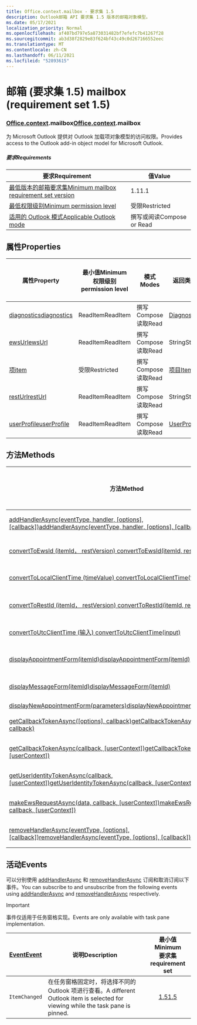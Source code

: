 ```yaml
---
title: Office.context.mailbox - 要求集 1.5
description: Outlook邮箱 API 要求集 1.5 版本的邮箱对象模型。
ms.date: 05/17/2021
localization_priority: Normal
ms.openlocfilehash: af407bd797e5a873031482bf7efefc7b41267f28
ms.sourcegitcommit: ab3d38f2829e83f624bf43c49c0d267166552eec
ms.translationtype: MT
ms.contentlocale: zh-CN
ms.lasthandoff: 06/11/2021
ms.locfileid: "52893615"
---
```

# <a name="mailbox-requirement-set-15"></a><span data-ttu-id="0dbee-103">邮箱 (要求集 1.5) </span><span class="sxs-lookup"><span data-stu-id="0dbee-103">mailbox (requirement set 1.5)</span></span>

### <a name="officecontextmailbox"></a><span data-ttu-id="0dbee-104">[Office](office.md)[.context](office.context.md).mailbox</span><span class="sxs-lookup"><span data-stu-id="0dbee-104">[Office](office.md)[.context](office.context.md).mailbox</span></span>

<span data-ttu-id="0dbee-105">为 Microsoft Outlook 提供对 Outlook 加载项对象模型的访问权限。</span><span class="sxs-lookup"><span data-stu-id="0dbee-105">Provides access to the Outlook add-in object model for Microsoft Outlook.</span></span>

##### <a name="requirements"></a><span data-ttu-id="0dbee-106">要求</span><span class="sxs-lookup"><span data-stu-id="0dbee-106">Requirements</span></span>

|<span data-ttu-id="0dbee-107">要求</span><span class="sxs-lookup"><span data-stu-id="0dbee-107">Requirement</span></span>| <span data-ttu-id="0dbee-108">值</span><span class="sxs-lookup"><span data-stu-id="0dbee-108">Value</span></span>|
|---|---|
|[<span data-ttu-id="0dbee-109">最低版本的邮箱要求集</span><span class="sxs-lookup"><span data-stu-id="0dbee-109">Minimum mailbox requirement set version</span></span>](../../requirement-sets/outlook-api-requirement-sets.md)| <span data-ttu-id="0dbee-110">1.1</span><span class="sxs-lookup"><span data-stu-id="0dbee-110">1.1</span></span>|
|[<span data-ttu-id="0dbee-111">最低权限级别</span><span class="sxs-lookup"><span data-stu-id="0dbee-111">Minimum permission level</span></span>](../../../outlook/understanding-outlook-add-in-permissions.md)| <span data-ttu-id="0dbee-112">受限</span><span class="sxs-lookup"><span data-stu-id="0dbee-112">Restricted</span></span>|
|[<span data-ttu-id="0dbee-113">适用的 Outlook 模式</span><span class="sxs-lookup"><span data-stu-id="0dbee-113">Applicable Outlook mode</span></span>](../../../outlook/outlook-add-ins-overview.md#extension-points)| <span data-ttu-id="0dbee-114">撰写或阅读</span><span class="sxs-lookup"><span data-stu-id="0dbee-114">Compose or Read</span></span>|

## <a name="properties"></a><span data-ttu-id="0dbee-115">属性</span><span class="sxs-lookup"><span data-stu-id="0dbee-115">Properties</span></span>

| <span data-ttu-id="0dbee-116">属性</span><span class="sxs-lookup"><span data-stu-id="0dbee-116">Property</span></span> | <span data-ttu-id="0dbee-117">最小值</span><span class="sxs-lookup"><span data-stu-id="0dbee-117">Minimum</span></span><br><span data-ttu-id="0dbee-118">权限级别</span><span class="sxs-lookup"><span data-stu-id="0dbee-118">permission level</span></span> | <span data-ttu-id="0dbee-119">模式</span><span class="sxs-lookup"><span data-stu-id="0dbee-119">Modes</span></span> | <span data-ttu-id="0dbee-120">返回类型</span><span class="sxs-lookup"><span data-stu-id="0dbee-120">Return type</span></span> | <span data-ttu-id="0dbee-121">最小值</span><span class="sxs-lookup"><span data-stu-id="0dbee-121">Minimum</span></span><br><span data-ttu-id="0dbee-122">要求集</span><span class="sxs-lookup"><span data-stu-id="0dbee-122">requirement set</span></span> |
|---|---|---|---|:---:|
| [<span data-ttu-id="0dbee-123">diagnostics</span><span class="sxs-lookup"><span data-stu-id="0dbee-123">diagnostics</span></span>](/javascript/api/outlook/office.mailbox?view=outlook-js-1.5&preserve-view=true#diagnostics) | <span data-ttu-id="0dbee-124">ReadItem</span><span class="sxs-lookup"><span data-stu-id="0dbee-124">ReadItem</span></span> | <span data-ttu-id="0dbee-125">撰写</span><span class="sxs-lookup"><span data-stu-id="0dbee-125">Compose</span></span><br><span data-ttu-id="0dbee-126">读取</span><span class="sxs-lookup"><span data-stu-id="0dbee-126">Read</span></span> | [<span data-ttu-id="0dbee-127">Diagnostics</span><span class="sxs-lookup"><span data-stu-id="0dbee-127">Diagnostics</span></span>](/javascript/api/outlook/office.diagnostics?view=outlook-js-1.5&preserve-view=true) | [<span data-ttu-id="0dbee-128">1.1</span><span class="sxs-lookup"><span data-stu-id="0dbee-128">1.1</span></span>](../requirement-set-1.1/outlook-requirement-set-1.1.md) |
| [<span data-ttu-id="0dbee-129">ewsUrl</span><span class="sxs-lookup"><span data-stu-id="0dbee-129">ewsUrl</span></span>](/javascript/api/outlook/office.mailbox?view=outlook-js-1.5&preserve-view=true#ewsurl) | <span data-ttu-id="0dbee-130">ReadItem</span><span class="sxs-lookup"><span data-stu-id="0dbee-130">ReadItem</span></span> | <span data-ttu-id="0dbee-131">撰写</span><span class="sxs-lookup"><span data-stu-id="0dbee-131">Compose</span></span><br><span data-ttu-id="0dbee-132">读取</span><span class="sxs-lookup"><span data-stu-id="0dbee-132">Read</span></span> | <span data-ttu-id="0dbee-133">String</span><span class="sxs-lookup"><span data-stu-id="0dbee-133">String</span></span> | [<span data-ttu-id="0dbee-134">1.1</span><span class="sxs-lookup"><span data-stu-id="0dbee-134">1.1</span></span>](../requirement-set-1.1/outlook-requirement-set-1.1.md) |
| [<span data-ttu-id="0dbee-135">项</span><span class="sxs-lookup"><span data-stu-id="0dbee-135">item</span></span>](office.context.mailbox.item.md) | <span data-ttu-id="0dbee-136">受限</span><span class="sxs-lookup"><span data-stu-id="0dbee-136">Restricted</span></span> | <span data-ttu-id="0dbee-137">撰写</span><span class="sxs-lookup"><span data-stu-id="0dbee-137">Compose</span></span><br><span data-ttu-id="0dbee-138">读取</span><span class="sxs-lookup"><span data-stu-id="0dbee-138">Read</span></span> | [<span data-ttu-id="0dbee-139">项目</span><span class="sxs-lookup"><span data-stu-id="0dbee-139">Item</span></span>](/javascript/api/outlook/office.item?view=outlook-js-1.5&preserve-view=true) | [<span data-ttu-id="0dbee-140">1.1</span><span class="sxs-lookup"><span data-stu-id="0dbee-140">1.1</span></span>](../requirement-set-1.1/outlook-requirement-set-1.1.md) |
| [<span data-ttu-id="0dbee-141">restUrl</span><span class="sxs-lookup"><span data-stu-id="0dbee-141">restUrl</span></span>](/javascript/api/outlook/office.mailbox?view=outlook-js-1.5&preserve-view=true#resturl) | <span data-ttu-id="0dbee-142">ReadItem</span><span class="sxs-lookup"><span data-stu-id="0dbee-142">ReadItem</span></span> | <span data-ttu-id="0dbee-143">撰写</span><span class="sxs-lookup"><span data-stu-id="0dbee-143">Compose</span></span><br><span data-ttu-id="0dbee-144">读取</span><span class="sxs-lookup"><span data-stu-id="0dbee-144">Read</span></span> | <span data-ttu-id="0dbee-145">String</span><span class="sxs-lookup"><span data-stu-id="0dbee-145">String</span></span> | [<span data-ttu-id="0dbee-146">1.5</span><span class="sxs-lookup"><span data-stu-id="0dbee-146">1.5</span></span>](../requirement-set-1.5/outlook-requirement-set-1.5.md) |
| [<span data-ttu-id="0dbee-147">userProfile</span><span class="sxs-lookup"><span data-stu-id="0dbee-147">userProfile</span></span>](/javascript/api/outlook/office.mailbox?view=outlook-js-1.5&preserve-view=true#userprofile) | <span data-ttu-id="0dbee-148">ReadItem</span><span class="sxs-lookup"><span data-stu-id="0dbee-148">ReadItem</span></span> | <span data-ttu-id="0dbee-149">撰写</span><span class="sxs-lookup"><span data-stu-id="0dbee-149">Compose</span></span><br><span data-ttu-id="0dbee-150">读取</span><span class="sxs-lookup"><span data-stu-id="0dbee-150">Read</span></span> | [<span data-ttu-id="0dbee-151">UserProfile</span><span class="sxs-lookup"><span data-stu-id="0dbee-151">UserProfile</span></span>](/javascript/api/outlook/office.userprofile?view=outlook-js-1.5&preserve-view=true) | [<span data-ttu-id="0dbee-152">1.1</span><span class="sxs-lookup"><span data-stu-id="0dbee-152">1.1</span></span>](../requirement-set-1.1/outlook-requirement-set-1.1.md) |

## <a name="methods"></a><span data-ttu-id="0dbee-153">方法</span><span class="sxs-lookup"><span data-stu-id="0dbee-153">Methods</span></span>

| <span data-ttu-id="0dbee-154">方法</span><span class="sxs-lookup"><span data-stu-id="0dbee-154">Method</span></span> | <span data-ttu-id="0dbee-155">最小值</span><span class="sxs-lookup"><span data-stu-id="0dbee-155">Minimum</span></span><br><span data-ttu-id="0dbee-156">权限级别</span><span class="sxs-lookup"><span data-stu-id="0dbee-156">permission level</span></span> | <span data-ttu-id="0dbee-157">模式</span><span class="sxs-lookup"><span data-stu-id="0dbee-157">Modes</span></span> | <span data-ttu-id="0dbee-158">最小值</span><span class="sxs-lookup"><span data-stu-id="0dbee-158">Minimum</span></span><br><span data-ttu-id="0dbee-159">要求集</span><span class="sxs-lookup"><span data-stu-id="0dbee-159">requirement set</span></span> |
|---|---|---|:---:|
| <span data-ttu-id="0dbee-160">[addHandlerAsync(eventType, handler, [options], [callback])](/javascript/api/outlook/office.mailbox?view=outlook-js-1.5&preserve-view=true#addhandlerasync-eventtype--handler--options--callback-)</span><span class="sxs-lookup"><span data-stu-id="0dbee-160">[addHandlerAsync(eventType, handler, [options], [callback])](/javascript/api/outlook/office.mailbox?view=outlook-js-1.5&preserve-view=true#addhandlerasync-eventtype--handler--options--callback-)</span></span> | <span data-ttu-id="0dbee-161">ReadItem</span><span class="sxs-lookup"><span data-stu-id="0dbee-161">ReadItem</span></span> | <span data-ttu-id="0dbee-162">撰写</span><span class="sxs-lookup"><span data-stu-id="0dbee-162">Compose</span></span><br><span data-ttu-id="0dbee-163">读取</span><span class="sxs-lookup"><span data-stu-id="0dbee-163">Read</span></span> | [<span data-ttu-id="0dbee-164">1.5</span><span class="sxs-lookup"><span data-stu-id="0dbee-164">1.5</span></span>](../requirement-set-1.5/outlook-requirement-set-1.5.md) |
| [<span data-ttu-id="0dbee-165">convertToEwsId (itemId， restVersion) </span><span class="sxs-lookup"><span data-stu-id="0dbee-165">convertToEwsId(itemId, restVersion)</span></span>](/javascript/api/outlook/office.mailbox?view=outlook-js-1.5&preserve-view=true#converttoewsid-itemid--restversion-) | <span data-ttu-id="0dbee-166">受限</span><span class="sxs-lookup"><span data-stu-id="0dbee-166">Restricted</span></span> | <span data-ttu-id="0dbee-167">撰写</span><span class="sxs-lookup"><span data-stu-id="0dbee-167">Compose</span></span><br><span data-ttu-id="0dbee-168">读取</span><span class="sxs-lookup"><span data-stu-id="0dbee-168">Read</span></span> | [<span data-ttu-id="0dbee-169">1.3</span><span class="sxs-lookup"><span data-stu-id="0dbee-169">1.3</span></span>](../requirement-set-1.3/outlook-requirement-set-1.3.md) |
| [<span data-ttu-id="0dbee-170">convertToLocalClientTime (timeValue) </span><span class="sxs-lookup"><span data-stu-id="0dbee-170">convertToLocalClientTime(timeValue)</span></span>](/javascript/api/outlook/office.mailbox?view=outlook-js-1.5&preserve-view=true#converttolocalclienttime-timevalue-) | <span data-ttu-id="0dbee-171">ReadItem</span><span class="sxs-lookup"><span data-stu-id="0dbee-171">ReadItem</span></span> | <span data-ttu-id="0dbee-172">撰写</span><span class="sxs-lookup"><span data-stu-id="0dbee-172">Compose</span></span><br><span data-ttu-id="0dbee-173">读取</span><span class="sxs-lookup"><span data-stu-id="0dbee-173">Read</span></span> | [<span data-ttu-id="0dbee-174">1.1</span><span class="sxs-lookup"><span data-stu-id="0dbee-174">1.1</span></span>](../requirement-set-1.1/outlook-requirement-set-1.1.md) |
| [<span data-ttu-id="0dbee-175">convertToRestId (itemId， restVersion) </span><span class="sxs-lookup"><span data-stu-id="0dbee-175">convertToRestId(itemId, restVersion)</span></span>](/javascript/api/outlook/office.mailbox?view=outlook-js-1.5&preserve-view=true#converttorestid-itemid--restversion-) | <span data-ttu-id="0dbee-176">受限</span><span class="sxs-lookup"><span data-stu-id="0dbee-176">Restricted</span></span> | <span data-ttu-id="0dbee-177">撰写</span><span class="sxs-lookup"><span data-stu-id="0dbee-177">Compose</span></span><br><span data-ttu-id="0dbee-178">读取</span><span class="sxs-lookup"><span data-stu-id="0dbee-178">Read</span></span> | [<span data-ttu-id="0dbee-179">1.3</span><span class="sxs-lookup"><span data-stu-id="0dbee-179">1.3</span></span>](../requirement-set-1.3/outlook-requirement-set-1.3.md) |
| [<span data-ttu-id="0dbee-180">convertToUtcClientTime (输入) </span><span class="sxs-lookup"><span data-stu-id="0dbee-180">convertToUtcClientTime(input)</span></span>](/javascript/api/outlook/office.mailbox?view=outlook-js-1.5&preserve-view=true#converttoutcclienttime-input-) | <span data-ttu-id="0dbee-181">ReadItem</span><span class="sxs-lookup"><span data-stu-id="0dbee-181">ReadItem</span></span> | <span data-ttu-id="0dbee-182">撰写</span><span class="sxs-lookup"><span data-stu-id="0dbee-182">Compose</span></span><br><span data-ttu-id="0dbee-183">读取</span><span class="sxs-lookup"><span data-stu-id="0dbee-183">Read</span></span> | [<span data-ttu-id="0dbee-184">1.1</span><span class="sxs-lookup"><span data-stu-id="0dbee-184">1.1</span></span>](../requirement-set-1.1/outlook-requirement-set-1.1.md) |
| [<span data-ttu-id="0dbee-185">displayAppointmentForm(itemId)</span><span class="sxs-lookup"><span data-stu-id="0dbee-185">displayAppointmentForm(itemId)</span></span>](/javascript/api/outlook/office.mailbox?view=outlook-js-1.5&preserve-view=true#displayappointmentform-itemid-) | <span data-ttu-id="0dbee-186">ReadItem</span><span class="sxs-lookup"><span data-stu-id="0dbee-186">ReadItem</span></span> | <span data-ttu-id="0dbee-187">撰写</span><span class="sxs-lookup"><span data-stu-id="0dbee-187">Compose</span></span><br><span data-ttu-id="0dbee-188">读取</span><span class="sxs-lookup"><span data-stu-id="0dbee-188">Read</span></span> | [<span data-ttu-id="0dbee-189">1.1</span><span class="sxs-lookup"><span data-stu-id="0dbee-189">1.1</span></span>](../requirement-set-1.1/outlook-requirement-set-1.1.md) |
| [<span data-ttu-id="0dbee-190">displayMessageForm(itemId)</span><span class="sxs-lookup"><span data-stu-id="0dbee-190">displayMessageForm(itemId)</span></span>](/javascript/api/outlook/office.mailbox?view=outlook-js-1.5&preserve-view=true#displaymessageform-itemid-) | <span data-ttu-id="0dbee-191">ReadItem</span><span class="sxs-lookup"><span data-stu-id="0dbee-191">ReadItem</span></span> | <span data-ttu-id="0dbee-192">撰写</span><span class="sxs-lookup"><span data-stu-id="0dbee-192">Compose</span></span><br><span data-ttu-id="0dbee-193">读取</span><span class="sxs-lookup"><span data-stu-id="0dbee-193">Read</span></span> | [<span data-ttu-id="0dbee-194">1.1</span><span class="sxs-lookup"><span data-stu-id="0dbee-194">1.1</span></span>](../requirement-set-1.1/outlook-requirement-set-1.1.md) |
| [<span data-ttu-id="0dbee-195">displayNewAppointmentForm(parameters)</span><span class="sxs-lookup"><span data-stu-id="0dbee-195">displayNewAppointmentForm(parameters)</span></span>](/javascript/api/outlook/office.mailbox?view=outlook-js-1.5&preserve-view=true#displaynewappointmentform-parameters-) | <span data-ttu-id="0dbee-196">ReadItem</span><span class="sxs-lookup"><span data-stu-id="0dbee-196">ReadItem</span></span> | <span data-ttu-id="0dbee-197">读取</span><span class="sxs-lookup"><span data-stu-id="0dbee-197">Read</span></span> | [<span data-ttu-id="0dbee-198">1.1</span><span class="sxs-lookup"><span data-stu-id="0dbee-198">1.1</span></span>](../requirement-set-1.1/outlook-requirement-set-1.1.md) |
| <span data-ttu-id="0dbee-199">[getCallbackTokenAsync([options], callback)](/javascript/api/outlook/office.mailbox?view=outlook-js-1.5&preserve-view=true#getcallbacktokenasync-options--callback-)</span><span class="sxs-lookup"><span data-stu-id="0dbee-199">[getCallbackTokenAsync([options], callback)](/javascript/api/outlook/office.mailbox?view=outlook-js-1.5&preserve-view=true#getcallbacktokenasync-options--callback-)</span></span> | <span data-ttu-id="0dbee-200">ReadItem</span><span class="sxs-lookup"><span data-stu-id="0dbee-200">ReadItem</span></span> | <span data-ttu-id="0dbee-201">撰写</span><span class="sxs-lookup"><span data-stu-id="0dbee-201">Compose</span></span><br><span data-ttu-id="0dbee-202">读取</span><span class="sxs-lookup"><span data-stu-id="0dbee-202">Read</span></span> | [<span data-ttu-id="0dbee-203">1.5</span><span class="sxs-lookup"><span data-stu-id="0dbee-203">1.5</span></span>](../requirement-set-1.5/outlook-requirement-set-1.5.md) |
| <span data-ttu-id="0dbee-204">[getCallbackTokenAsync(callback, [userContext])](/javascript/api/outlook/office.mailbox?view=outlook-js-1.5&preserve-view=true#getcallbacktokenasync-callback--usercontext-)</span><span class="sxs-lookup"><span data-stu-id="0dbee-204">[getCallbackTokenAsync(callback, [userContext])](/javascript/api/outlook/office.mailbox?view=outlook-js-1.5&preserve-view=true#getcallbacktokenasync-callback--usercontext-)</span></span> | <span data-ttu-id="0dbee-205">ReadItem</span><span class="sxs-lookup"><span data-stu-id="0dbee-205">ReadItem</span></span> | <span data-ttu-id="0dbee-206">撰写</span><span class="sxs-lookup"><span data-stu-id="0dbee-206">Compose</span></span><br><span data-ttu-id="0dbee-207">读取</span><span class="sxs-lookup"><span data-stu-id="0dbee-207">Read</span></span> | [<span data-ttu-id="0dbee-208">1.3</span><span class="sxs-lookup"><span data-stu-id="0dbee-208">1.3</span></span>](../requirement-set-1.3/outlook-requirement-set-1.3.md)<br>[<span data-ttu-id="0dbee-209">1.1</span><span class="sxs-lookup"><span data-stu-id="0dbee-209">1.1</span></span>](../requirement-set-1.1/outlook-requirement-set-1.1.md) |
| <span data-ttu-id="0dbee-210">[getUserIdentityTokenAsync(callback, [userContext])](/javascript/api/outlook/office.mailbox?view=outlook-js-1.5&preserve-view=true#getuseridentitytokenasync-callback--usercontext-)</span><span class="sxs-lookup"><span data-stu-id="0dbee-210">[getUserIdentityTokenAsync(callback, [userContext])](/javascript/api/outlook/office.mailbox?view=outlook-js-1.5&preserve-view=true#getuseridentitytokenasync-callback--usercontext-)</span></span> | <span data-ttu-id="0dbee-211">ReadItem</span><span class="sxs-lookup"><span data-stu-id="0dbee-211">ReadItem</span></span> | <span data-ttu-id="0dbee-212">撰写</span><span class="sxs-lookup"><span data-stu-id="0dbee-212">Compose</span></span><br><span data-ttu-id="0dbee-213">读取</span><span class="sxs-lookup"><span data-stu-id="0dbee-213">Read</span></span> | [<span data-ttu-id="0dbee-214">1.1</span><span class="sxs-lookup"><span data-stu-id="0dbee-214">1.1</span></span>](../requirement-set-1.1/outlook-requirement-set-1.1.md) |
| <span data-ttu-id="0dbee-215">[makeEwsRequestAsync(data, callback, [userContext])](/javascript/api/outlook/office.mailbox?view=outlook-js-1.5&preserve-view=true#makeewsrequestasync-data--callback--usercontext-)</span><span class="sxs-lookup"><span data-stu-id="0dbee-215">[makeEwsRequestAsync(data, callback, [userContext])](/javascript/api/outlook/office.mailbox?view=outlook-js-1.5&preserve-view=true#makeewsrequestasync-data--callback--usercontext-)</span></span> | <span data-ttu-id="0dbee-216">ReadWriteMailbox</span><span class="sxs-lookup"><span data-stu-id="0dbee-216">ReadWriteMailbox</span></span> | <span data-ttu-id="0dbee-217">撰写</span><span class="sxs-lookup"><span data-stu-id="0dbee-217">Compose</span></span><br><span data-ttu-id="0dbee-218">读取</span><span class="sxs-lookup"><span data-stu-id="0dbee-218">Read</span></span> | [<span data-ttu-id="0dbee-219">1.1</span><span class="sxs-lookup"><span data-stu-id="0dbee-219">1.1</span></span>](../requirement-set-1.1/outlook-requirement-set-1.1.md) |
| <span data-ttu-id="0dbee-220">[removeHandlerAsync(eventType, [options], [callback])](/javascript/api/outlook/office.mailbox?view=outlook-js-1.5&preserve-view=true#removehandlerasync-eventtype--options--callback-)</span><span class="sxs-lookup"><span data-stu-id="0dbee-220">[removeHandlerAsync(eventType, [options], [callback])](/javascript/api/outlook/office.mailbox?view=outlook-js-1.5&preserve-view=true#removehandlerasync-eventtype--options--callback-)</span></span> | <span data-ttu-id="0dbee-221">ReadItem</span><span class="sxs-lookup"><span data-stu-id="0dbee-221">ReadItem</span></span> | <span data-ttu-id="0dbee-222">撰写</span><span class="sxs-lookup"><span data-stu-id="0dbee-222">Compose</span></span><br><span data-ttu-id="0dbee-223">读取</span><span class="sxs-lookup"><span data-stu-id="0dbee-223">Read</span></span> | [<span data-ttu-id="0dbee-224">1.5</span><span class="sxs-lookup"><span data-stu-id="0dbee-224">1.5</span></span>](../requirement-set-1.5/outlook-requirement-set-1.5.md) |

## <a name="events"></a><span data-ttu-id="0dbee-225">活动</span><span class="sxs-lookup"><span data-stu-id="0dbee-225">Events</span></span>

<span data-ttu-id="0dbee-226">可以分别使用 [addHandlerAsync](/javascript/api/outlook/office.mailbox?view=outlook-js-1.5&preserve-view=true#addhandlerasync-eventtype--handler--options--callback-) 和 [removeHandlerAsync](/javascript/api/outlook/office.mailbox?view=outlook-js-1.5&preserve-view=true#removehandlerasync-eventtype--options--callback-) 订阅和取消订阅以下事件。</span><span class="sxs-lookup"><span data-stu-id="0dbee-226">You can subscribe to and unsubscribe from the following events using [addHandlerAsync](/javascript/api/outlook/office.mailbox?view=outlook-js-1.5&preserve-view=true#addhandlerasync-eventtype--handler--options--callback-) and [removeHandlerAsync](/javascript/api/outlook/office.mailbox?view=outlook-js-1.5&preserve-view=true#removehandlerasync-eventtype--options--callback-) respectively.</span></span>

> [!IMPORTANT]
> <span data-ttu-id="0dbee-227">事件仅适用于任务窗格实现。</span><span class="sxs-lookup"><span data-stu-id="0dbee-227">Events are only available with task pane implementation.</span></span>

| [<span data-ttu-id="0dbee-228">Event</span><span class="sxs-lookup"><span data-stu-id="0dbee-228">Event</span></span>](/javascript/api/office/office.eventtype) | <span data-ttu-id="0dbee-229">说明</span><span class="sxs-lookup"><span data-stu-id="0dbee-229">Description</span></span> | <span data-ttu-id="0dbee-230">最小值</span><span class="sxs-lookup"><span data-stu-id="0dbee-230">Minimum</span></span><br><span data-ttu-id="0dbee-231">要求集</span><span class="sxs-lookup"><span data-stu-id="0dbee-231">requirement set</span></span> |
|---|---|:---:|
|`ItemChanged`| <span data-ttu-id="0dbee-232">在任务窗格固定时，将选择不同的 Outlook 项进行查看。</span><span class="sxs-lookup"><span data-stu-id="0dbee-232">A different Outlook item is selected for viewing while the task pane is pinned.</span></span> | [<span data-ttu-id="0dbee-233">1.5</span><span class="sxs-lookup"><span data-stu-id="0dbee-233">1.5</span></span>](../requirement-set-1.5/outlook-requirement-set-1.5.md) |
